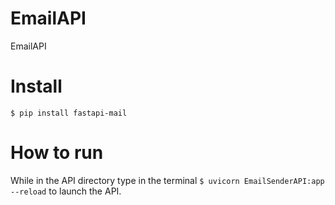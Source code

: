 # EmailAPI
EmailAPI

# Install
```
$ pip install fastapi-mail
```

# How to run

While in the API directory type in the terminal `$ uvicorn EmailSenderAPI:app --reload` to launch the API.


